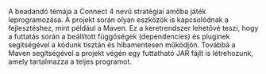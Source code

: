 A beadandó témája a Connect 4 nevű stratégiai amőba játék leprogramozása. 
A projekt során olyan eszközök is kapcsolódnak a fejlesztéshez, mint például a Maven. 
Ez a keretrendszer lehetővé teszi, hogy a futtatás során a beállított függőségek (dependencies) 
    és pluginek segítségével a kódunk tisztán és hibamentesen működjön. 
Továbbá a Maven segítségével a projekt végén egy futtatható JAR fájlt is létrehozunk, amely tartalmazza a teljes programot.